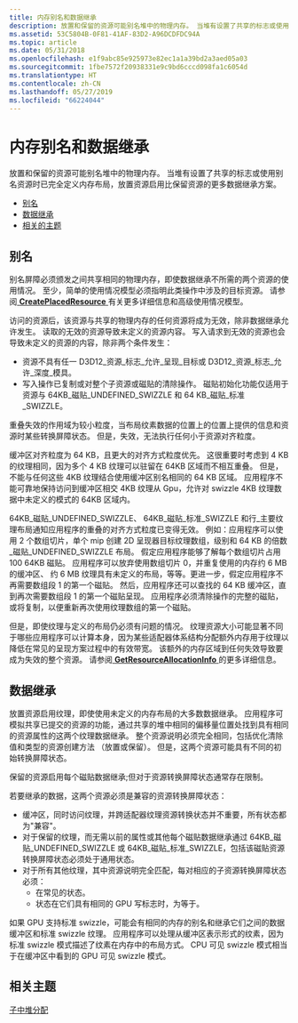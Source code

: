 ```yaml
---
title: 内存别名和数据继承
description: 放置和保留的资源可能别名堆中的物理内存。 当堆有设置了共享的标志或使用别名资源时已完全定义内存布局，放置资源启用比保留资源的更多数据继承方案。
ms.assetid: 53C5804B-0F81-41AF-83D2-A96DCDFDC94A
ms.topic: article
ms.date: 05/31/2018
ms.openlocfilehash: e1f9abc85e925973e82ec1a1a39bd2a3aed05a03
ms.sourcegitcommit: 1fbe7572f20938331e9c9bd6cccd098fa1c6054d
ms.translationtype: HT
ms.contentlocale: zh-CN
ms.lasthandoff: 05/27/2019
ms.locfileid: "66224044"
---
```

# <a name="memory-aliasing-and-data-inheritance"></a>内存别名和数据继承

放置和保留的资源可能别名堆中的物理内存。 当堆有设置了共享的标志或使用别名资源时已完全定义内存布局，放置资源启用比保留资源的更多数据继承方案。

-   [别名](#memory-aliasing-and-data-inheritance)
-   [数据继承](#data-inheritance)
-   [相关的主题](#related-topics)

## <a name="aliasing"></a>别名

别名屏障必须颁发之间共享相同的物理内存，即使数据继承不所需的两个资源的使用情况。 至少，简单的使用情况模型必须指明此类操作中涉及的目标资源。 请参阅[ **CreatePlacedResource** ](/windows/desktop/api/D3D12/nf-d3d12-id3d12device-createplacedresource)有关更多详细信息和高级使用情况模型。

访问的资源后，该资源与共享的物理内存的任何资源将成为无效，除非数据继承允许发生。 读取的无效的资源导致未定义的资源内容。 写入请求到无效的资源也会导致未定义的资源的内容，除非两个条件发生：

-   资源不具有任一 D3D12\_资源\_标志\_允许\_呈现\_目标或 D3D12\_资源\_标志\_允许\_深度\_模具。
-   写入操作已复制或对整个子资源或磁贴的清除操作。 磁贴初始化功能仅适用于资源与 64KB\_磁贴\_UNDEFINED\_SWIZZLE 和 64 KB\_磁贴\_标准\_SWIZZLE。

重叠失效的作用域为较小粒度，当布局纹素数据的位置上的位置上提供的信息和资源时某些转换屏障状态。 但是，失效，无法执行任何小于资源对齐粒度。

缓冲区对齐粒度为 64 KB，且更大的对齐方式粒度优先。 这很重要时考虑到 4 KB 的纹理相同，因为多个 4 KB 纹理可以驻留在 64KB 区域而不相互重叠。 但是，不能与任何这些 4KB 纹理结合使用缓冲区别名相同的 64 KB 区域。 应用程序不能可靠地保持访问到缓冲区相交 4KB 纹理从 Gpu，允许对 swizzle 4KB 纹理数据中未定义的模式的 64KB 区域内。

64KB\_磁贴\_UNDEFINED\_SWIZZLE、 64KB\_磁贴\_标准\_SWIZZLE 和行\_主要纹理布局通知应用程序的重叠的对齐方式粒度已变得无效。 例如：应用程序可以使用 2 个数组切片，单个 mip 创建 2D 呈现器目标纹理数组，级别和 64 KB 的倍数\_磁贴\_UNDEFINED\_SWIZZLE 布局。 假定应用程序能够了解每个数组切片占用 100 64KB 磁贴。 应用程序可以放弃使用数组切片 0，并重复使用的内存约 6 MB 的缓冲区、 约 6 MB 纹理具有未定义的布局，等等。更进一步，假定应用程序不再需要数组段 1 的第一个磁贴。 然后，应用程序还可以查找的 64 KB 缓冲区，直到再次需要数组段 1 的第一个磁贴呈现。 应用程序必须清除操作的完整的磁贴，或将复制，以便重新再次使用纹理数组的第一个磁贴。

但是，即使纹理与定义的布局仍必须有问题的情况。 纹理资源大小可能显著不同于哪些应用程序可以计算本身，因为某些适配器体系结构分配额外内存用于纹理以降低在常见的呈现方案过程中的有效带宽。 该额外的内存区域到任何失效导致要成为失效的整个资源。 请参阅[ **GetResourceAllocationInfo** ](/windows/desktop/api/D3D12/nf-d3d12-id3d12device-getresourceallocationinfo)的更多详细信息。

## <a name="data-inheritance"></a>数据继承

放置资源启用纹理，即使使用未定义的内存布局的大多数数据继承。 应用程序可模拟共享已提交的资源的功能，通过共享的堆中相同的偏移量位置处找到具有相同的资源属性的这两个纹理数据继承。 整个资源说明必须完全相同，包括优化清除值和类型的资源创建方法 （放置或保留）。 但是，这两个资源可能具有不同的初始转换屏障状态。

保留的资源启用每个磁贴数据继承;但对于资源转换屏障状态通常存在限制。

若要继承的数据，这两个资源必须是兼容的资源转换屏障状态：

-   缓冲区，同时访问纹理，并跨适配器纹理资源转换状态并不重要，所有状态都为"兼容"。
-   对于保留的纹理，而无需以前的属性或其他每个磁贴数据继承通过 64KB\_磁贴\_UNDEFINED\_SWIZZLE 或 64KB\_磁贴\_标准\_SWIZZLE，包括该磁贴资源转换屏障状态必须处于通用状态。
-   对于所有其他纹理，其中资源说明完全匹配，每对相应的子资源转换屏障状态必须：
    -   在常见的状态。
    -   状态在它们具有相同的 GPU 写标志时，为等于。

如果 GPU 支持标准 swizzle，可能会有相同的内存的别名和继承它们之间的数据缓冲区和标准 swizzle 纹理。 应用程序可以处理从缓冲区表示形式的纹素，因为标准 swizzle 模式描述了纹素在内存中的布局方式。 CPU 可见 swizzle 模式相当于在缓冲区中看到的 GPU 可见 swizzle 模式。

## <a name="related-topics"></a>相关主题

<dl> <dt>

[子中堆分配](suballocation-within-heaps.md)
</dt> </dl>

 

 





